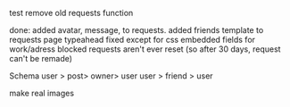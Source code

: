 test remove old requests function

done:
added avatar, message, to requests. added friends template to requests page
typeahead fixed except for css
embedded fields for work/adress
blocked requests aren't ever reset (so after 30 days, request can't be remade)

Schema
user > post> owner> user
user > friend > user

make real images
